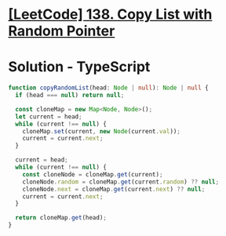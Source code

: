 # [[LeetCode] 138. Copy List with Random Pointer](https://leetcode.com/problems/copy-list-with-random-pointer/description)

# Solution - TypeScript

```typescript
function copyRandomList(head: Node | null): Node | null {
  if (head === null) return null;

  const cloneMap = new Map<Node, Node>();
  let current = head;
  while (current !== null) {
    cloneMap.set(current, new Node(current.val));
    current = current.next;
  }

  current = head;
  while (current !== null) {
    const cloneNode = cloneMap.get(current);
    cloneNode.random = cloneMap.get(current.random) ?? null;
    cloneNode.next = cloneMap.get(current.next) ?? null;
    current = current.next;
  }

  return cloneMap.get(head);
}
```
